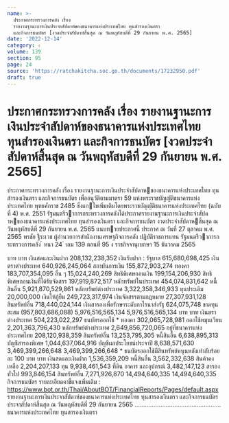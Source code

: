```yaml
---
name: >-
  ประกาศกระทรวงการคลัง เรื่อง
  รายงานฐานะการเงินประจำสัปดาห์ของธนาคารแห่งประเทศไทย ทุนสำรองเงินตรา
  และกิจการธนบัตร [งวดประจำสัปดาห์สิ้นสุด ณ วันพฤหัสบดีที่ 29 กันยายน พ.ศ. 2565]
date: '2022-12-14'
category: ง
volume: 139
section: 95
page: 24
source: 'https://ratchakitcha.soc.go.th/documents/17232950.pdf'
draft: true
---
```


# ประกาศกระทรวงการคลัง เรื่อง รายงานฐานะการเงินประจำสัปดาห์ของธนาคารแห่งประเทศไทย ทุนสำรองเงินตรา และกิจการธนบัตร [งวดประจำสัปดาห์สิ้นสุด ณ วันพฤหัสบดีที่ 29 กันยายน พ.ศ. 2565]

ประกาศกระทรวงการคลัง เรื่อง รายงานฐานะการเงินประจําสัปดาหของธนาคารแห่งประเทศไทย ทุนสํารองเงินตรา และกิจการธนบัตร เพื่ออนุวัติตามมาตรา 59 แห่งพระราชบัญญัติธนาคารแห่งประเทศไทย พุทธศักราช 2485 ซึ่งแกไขเพิ่มเติมโดยพระราชบัญญัติธนาคารแห่งประเทศไทย (ฉบับที่ 4) พ.ศ. 2551 รัฐมนตรีวาการกระทรวงการคลังได้ประกาศรายงานฐานะการเงินประจําสัปดาหของธนาคารแห่งประเทศไทย ทุนสํารองเงินตรา และกิจการธนบัตร งวดประจําสัปดาหสิ้นสุด ณ วันพฤหัสบดีที่ 29 กันยายน พ.ศ. 2565 แนบทายประกาศนี้ ประกาศ ณ วันที่ 27 ตุลาคม พ.ศ. 2565 พรชัย ฐีระเวช ผู้อํานวยการสํานักงานเศรษฐกิจการคลัง ปฏิบัติราชการแทน รัฐมนตรีวาการกระทรวงการคลัง ้ หนา 24 ่ เลม 139 ตอนที่ 95 ง ราชกิจจานุเบกษา 15 ธันวาคม 2565

บาท บาท เงินสดและเงินฝาก 208,132,238,352 เงินรับฝาก : รัฐบาล 615,680,698,425 เงินตราต่างประเทศ 640,926,245,064 สถาบันการเงิน 155,872,903,274 ทองคา 183,707,354,095 อื่น ๆ 15,024,240,269 สิทธิพิเศษถอนเงิน 199,154,206,930 สิทธิพิเศษถอนเงินที่ได้รับจัดสรร 197,919,872,517 หลักทรัพย์ในประเทศ 454,074,831,642 หนี้สินอื่น 5,921,870,529,861 หลักทรัพย์ต่างประเทศ 3,322,358,346,933 ทุนประเดิม 20,000,000 เงินให้กู้ยืม 249,723,317,974 เงินจัดสรรตามกฎหมาย 27,307,931,128 สินทรัพย์อื่น 718,440,024,144 เงินสารองเพื่อรักษาระดับกาไรนาส่งรัฐ 624,075,748 ขาดทุนสะสม (957,803,686,088) 5,976,516,565,134 5,976,516,565,134 บาท บาท เงินตราต่างประเทศ 504,223,022,297 ธนบัตรออกใช้ * ทองคา 302,065,728,981 ออกใช้หมุนเวียน 2,201,363,796,430 หลักทรัพย์ต่างประเทศ 2,649,856,720,065 อยู่ที่ธนาคารแห่งประเทศไทย 208,120,938,359 สินทรัพย์อื่น 13,253,795,305 หนี้สินอื่น 6,638,895,313 บัญชีสารองพิเศษ 1,044,637,064,916 บัญชีผลประโยชน์ประจาปี 8,638,571,630 3,469,399,266,648 3,469,399,266,648 * ธนบัตรออกใช้มีสินทรัพย์หนุนหลังเท่ากับร้อยละ 100 บาท บาท เงินสดและเงินฝาก 1,536,359,209 หนี้สินอื่น 3,562,332,638 สินค้าคงเหลือ 2,204,207,133 ทุน 9,938,461,543 ที่ดิน อาคาร และอุปกรณ์ 3,482,147,123 สารองทั่วไป 993,846,154 สินทรัพย์อื่น 7,271,926,870 14,494,640,335 14,494,640,335 กิจการธนบัตร รายละเอียดคาชี้แจงเพิ่มเติม : https://www.bot.or.th/Thai/AboutBOT/FinancialReports/Pages/default.aspx รายงานฐานะการเงินประจาสัปดาห์ของธนาคารแห่งประเทศไทย ทุนสารองเงินตรา และกิจการธนบัตร ประจาสัปดาห์สิ้นสุด ณ วันพฤหัสบดีที่ 29 กันยายน 2565 .................................................. ธนาคารแห่งประเทศไทย ทุนสารองเงินตรา
